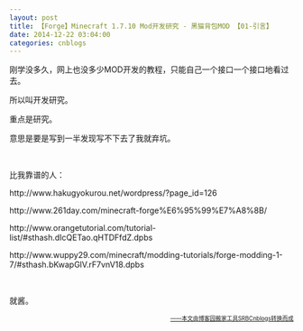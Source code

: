 ```yaml
---
layout: post
title: 【Forge】Minecraft 1.7.10 Mod开发研究 - 黑猫背包MOD 【01-引言】
date: 2014-12-22 03:04:00
categories: cnblogs
---
```


<p>刚学没多久，网上也没多少MOD开发的教程，只能自己一个接口一个接口地看过去。</p>
<p>所以叫开发研究。</p>
<p>重点是研究。</p>
<p>意思是要是写到一半发现写不下去了我就弃坑。</p>
<p>&nbsp;</p>
<p>比我靠谱的人：</p>
<p>http://www.hakugyokurou.net/wordpress/?page_id=126</p>
<p>http://www.261day.com/minecraft-forge%E6%95%99%E7%A8%8B/</p>
<p>http://www.orangetutorial.com/tutorial-list/#sthash.dIcQETao.qHTDFfdZ.dpbs</p>
<p>http://www.wuppy29.com/minecraft/modding-tutorials/forge-modding-1-7/#sthash.bKwapGlV.rF7vnV18.dpbs</p>
<p>&nbsp;</p>
<p>就酱。</p>

<div align=right><a href="https://github.com/mlxy"><font size=1>——本文由博客园搬家工具SRBCnblogs转换而成</font></a></div>